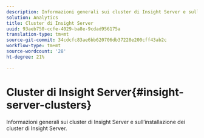 ```yaml
---
description: Informazioni generali sui cluster di Insight Server e sull’installazione dei cluster di Insight Server.
solution: Analytics
title: Cluster di Insight Server
uuid: 93aeb750-ccfe-4029-ba8e-9cdad956175a
translation-type: tm+mt
source-git-commit: 34cdcfc83ae6bb620706db37228e200cff43ab2c
workflow-type: tm+mt
source-wordcount: '28'
ht-degree: 21%

---
```



# Cluster di Insight Server{#insight-server-clusters}

Informazioni generali sui cluster di Insight Server e sull’installazione dei cluster di Insight Server.

